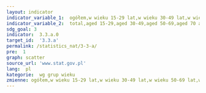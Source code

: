 ```yaml
---
layout: indicator
indicator_variable_1:  ogółem,w wieku 15-29 lat,w wieku 30-49 lat,w wieku 50-69 lat,w wieku 70 lat i więcej
indicator_variable_2:  total,aged 15-29,aged 30-49,aged 50-69,aged 70 and more
sdg_goal: 3
indicator:  3.3.a.0
target_id:  '3.3.a'
permalink: /statistics_nat/3-3-a/
pre:  1
graph: scatter
source_url: 'www.stat.gov.pl'
lang:  pl
kategorie:  wg grup wieku
zmienne: ogółem,w wieku 15-29 lat,w wieku 30-49 lat,w wieku 50-69 lat,w wieku 70 lat i więcej
---
```


